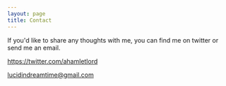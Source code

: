 ```yaml
---
layout: page
title: Contact
---
```


If you'd like to share any thoughts with me, you can find me on twitter or send me an email.


<https://twitter.com/ahamletlord>

<lucidindreamtime@gmail.com>
